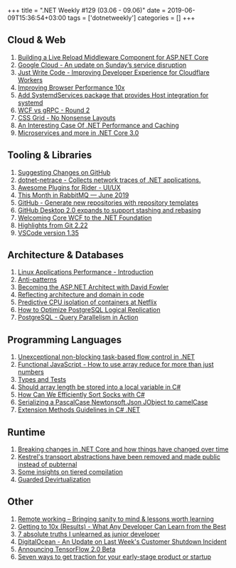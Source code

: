 +++
title = ".NET Weekly #129 (03.06 - 09.06)"
date = 2019-06-09T15:36:54+03:00
tags = ['dotnetweekly']
categories = []
+++

## Cloud & Web

1. [Building a Live Reload Middleware Component for ASP.NET Core](https://weblog.west-wind.com/posts/2019/Jun/03/Building-Live-Reload-Middleware-for-ASPNET-Core)
1. [Google Cloud - An update on Sunday’s service disruption](https://cloud.google.com/blog/topics/inside-google-cloud/an-update-on-sundays-service-disruption)
1. [Just Write Code - Improving Developer Experience for Cloudflare Workers](https://blog.cloudflare.com/just-write-code-improving-developer-experience-for-cloudflare-workers/)
1. [Improving Browser Performance 10x](https://engineering.universe.com/improving-browser-performance-10x-f9551927dcff)
1. [Add SystemdServices package that provides Host integration for systemd](https://github.com/aspnet/Extensions/pull/1804)
1. [WCF vs gRPC - Round 2](https://unwcf.com/posts/wcf-vs-grpc-round-2/)
1. [CSS Grid - No Nonsense Layouts](https://testdriven.io/blog/css-grid/)
1. [An Interesting Case Of .NET Performance and Caching](https://rimdev.io/an-interesting-case-of-dotnet-performance-and-caching/)
1. [Microservices and more in .NET Core 3.0](https://channel9.msdn.com/Shows/On-NET/Microservices-and-more-in-NET-Core-30)

<!--more-->

## Tooling & Libraries

1. [Suggesting Changes on GitHub](https://haacked.com/archive/2019/06/03/suggested-changes/)
1. [dotnet-netrace - Collects network traces of .NET applications.](https://github.com/lowleveldesign/dotnet-netrace)
1. [Awesome Plugins for Rider - UI/UX](https://blog.jetbrains.com/dotnet/2019/06/04/awesome-plugins-rider-uiux/)
1. [This Month in RabbitMQ — June 2019](https://www.rabbitmq.com/blog/2019/06/06/this-month-in-rabbitmq-june-2019/)
1. [GitHub - Generate new repositories with repository templates](https://github.blog/2019-06-06-generate-new-repositories-with-repository-templates/)
1. [GitHub Desktop 2.0 expands to support stashing and rebasing](https://github.blog/2019-06-05-github-desktop-expands-to-support-stashing-and-rebasing)
1. [Welcoming Core WCF to the .NET Foundation](https://dotnetfoundation.org/blog/2019/06/07/welcoming-core-wcf-to-the-net-foundation)
1. [Highlights from Git 2.22](https://github.blog/2019-06-07-highlights-from-git-2-22/)
1. [VSCode version 1.35](https://code.visualstudio.com/updates/v1_35)

## Architecture & Databases

1. [Linux Applications Performance - Introduction](https://unixism.net/2019/04/linux-applications-performance-introduction/)
1. [Anti-patterns](https://christianfindlay.com/2019/06/01/anti-patterns/)
1. [Becoming the ASP.NET Architect with David Fowler](https://www.youtube.com/watch?v=8akvvwQoGjs)
1. [Reflecting architecture and domain in code](https://herbertograca.com/2019/06/05/reflecting-architecture-and-domain-in-code/)
1. [Predictive CPU isolation of containers at Netflix](https://medium.com/netflix-techblog/predictive-cpu-isolation-of-containers-at-netflix-91f014d856c7)
1. [How to Optimize PostgreSQL Logical Replication](https://severalnines.com/blog/how-optimize-postgresql-logical-replication)
1. [PostgreSQL - Query Parallelism in Action](https://severalnines.com/blog/postgresql-query-parallelism-action)

## Programming Languages

1. [Unexceptional non-blocking task-based flow control in .NET](https://blog.scooletz.com/2019/05/31/unexceptional-non-blocking-task-based-flow-control-in-net/)
1. [Functional JavaScript - How to use array reduce for more than just numbers](https://jrsinclair.com/articles/2019/functional-js-do-more-with-reduce/)
1. [Types and Tests](http://blog.cleancoder.com/uncle-bob/2019/06/08/TestsAndTypes.html)
1. [Should array length be stored into a local variable in C#](https://habr.com/en/post/454582/)
1. [How Can We Efficiently Sort Socks with C#](https://exceptionnotfound.net/how-can-we-efficiently-sort-socks-with-c/)
1. [Serializing a PascalCase Newtonsoft.Json JObject to camelCase](https://andrewlock.net/serializing-a-pascalcase-newtonsoft-json-jobject-to-camelcase/)
1. [Extension Methods Guidelines in C# .NET](https://michaelscodingspot.com/extension-methods/)

## Runtime

1. [Breaking changes in .NET Core and how things have changed over time](https://github.com/dotnet/corefx/issues/10752#issuecomment-498054319)
1. [Kestrel's transport abstractions have been removed and made public instead of pubternal](https://github.com/aspnet/Announcements/issues/363)
1. [Some insights on tiered compilation](https://github.com/dotnet/BenchmarkDotNet/issues/1125#issuecomment-495038173)
1. [Guarded Devirtualization](https://github.com/dotnet/coreclr/blob/master/Documentation/design-docs/GuardedDevirtualization.md)

## Other

1. [Remote working – Bringing sanity to mind & lessons worth learning](https://blog.quuu.co/lessons-worth-learning-from-remote-workers/)
1. [Getting to 10x (Results) - What Any Developer Can Learn from the Best](https://medium.com/javascript-scene/getting-to-10x-results-what-any-developer-can-learn-from-the-best-54b6c296a5ef)
1. [7 absolute truths I unlearned as junior developer](https://monicalent.com/blog/2019/06/03/absolute-truths-unlearned-as-junior-developer/)
1. [DigitalOcean - An Update on Last Week's Customer Shutdown Incident](https://blog.digitalocean.com/an-update-on-last-weeks-customer-shutdown-incident/)
1. [Announcing TensorFlow 2.0 Beta](https://medium.com/tensorflow/announcing-tensorflow-2-0-beta-abb24bbfbe3d)
1. [Seven ways to get traction for your early-stage product or startup](https://medium.com/swlh/seven-ways-to-get-traction-for-your-early-stage-product-or-startup-6c9e5fb0f9e2)
